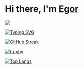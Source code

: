# Hi there, I'm [Egor](https://aspirin493.ml/) 
![](https://github.com/blackcater/blackcater/raw/main/images/Hi.gif) 

[![Typing SVG](https://readme-typing-svg.herokuapp.com?color=%2336BCF7&lines=Software+developer+from+Russia)](https://git.io/typing-svg)

[![GitHub Streak](https://github-readme-streak-stats.herokuapp.com/?user=Aspirin493&theme=dark)](https://git.io/streak-stats)

[![trophy](https://github-profile-trophy.vercel.app/?username=Aspirin493&theme=onedark)](https://github.com/ryo-ma/github-profile-trophy)

<!---Для компактной версии-->
[![Top Langs](https://github-readme-stats.vercel.app/api/top-langs/?username=Aspirin493&layout=compact&theme=dark)](https://github.com/anuraghazra/github-readme-stats)
